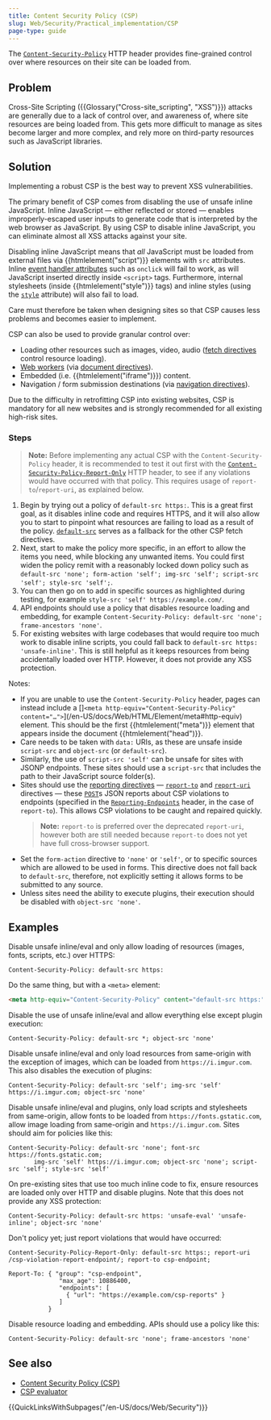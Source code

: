 ```yaml
---
title: Content Security Policy (CSP)
slug: Web/Security/Practical_implementation/CSP
page-type: guide
---
```


The [`Content-Security-Policy`](/en-US/docs/Web/HTTP/Headers/Content-Security-Policy) HTTP header provides fine-grained control over where resources on their site can be loaded from.

## Problem

Cross-Site Scripting ({{Glossary("Cross-site_scripting", "XSS")}}) attacks are generally due to a lack of control over, and awareness of, where site resources are being loaded from. This gets more difficult to manage as sites become larger and more complex, and rely more on third-party resources such as JavaScript libraries.

## Solution

Implementing a robust CSP is the best way to prevent XSS vulnerabilities.

The primary benefit of CSP comes from disabling the use of unsafe inline JavaScript. Inline JavaScript — either reflected or stored — enables improperly-escaped user inputs to generate code that is interpreted by the web browser as JavaScript. By using CSP to disable inline JavaScript, you can eliminate almost all XSS attacks against your site.

Disabling inline JavaScript means that _all_ JavaScript must be loaded from external files via {{htmlelement("script")}} elements with `src` attributes. Inline [event handler attributes](/en-US/docs/Web/HTML/Attributes#event_handler_attributes) such as `onclick` will fail to work, as will JavaScript inserted directly inside `<script>` tags. Furthermore, internal stylesheets (inside {{htmlelement("style")}} tags) and inline styles (using the [`style`](/en-US/docs/Web/HTML/Global_attributes/style) attribute) will also fail to load.

Care must therefore be taken when designing sites so that CSP causes less problems and becomes easier to implement.

CSP can also be used to provide granular control over:

- Loading other resources such as images, video, audio ([fetch directives](/en-US/docs/Glossary/Fetch_directive) control resource loading).
- [Web workers](/en-US/docs/Web/API/Web_Workers_API) (via [document directives](/en-US/docs/Glossary/Document_directive)).
- Embedded (i.e. {{htmlelement("iframe")}}) content.
- Navigation / form submission destinations (via [navigation directives](/en-US/docs/Glossary/Navigation_directive)).

Due to the difficulty in retrofitting CSP into existing websites, CSP is mandatory for all new websites and is strongly recommended for all existing high-risk sites.

### Steps

> **Note:** Before implementing any actual CSP with the `Content-Security-Policy` header, it is recommended to test it out first with the [`Content-Security-Policy-Report-Only`](/en-US/docs/Web/HTTP/Headers/Content-Security-Policy-Report-Only) HTTP header, to see if any violations would have occurred with that policy. This requires usage of `report-to`/`report-uri`, as explained below.

1. Begin by trying out a policy of `default-src https:`. This is a great first goal, as it disables inline code and requires HTTPS, and it will also allow you to start to pinpoint what resources are failing to load as a result of the policy. [`default-src`](/en-US/docs/Web/HTTP/Headers/Content-Security-Policy/default-src) serves as a fallback for the other CSP fetch directives.
2. Next, start to make the policy more specific, in an effort to allow the items you need, while blocking any unwanted items. You could first widen the policy remit with a reasonably locked down policy such as `default-src 'none'; form-action 'self'; img-src 'self'; script-src 'self'; style-src 'self';`.
3. You can then go on to add in specific sources as highlighted during testing, for example `style-src 'self' https://example.com/`.
4. API endpoints should use a policy that disables resource loading and embedding, for example `Content-Security-Policy: default-src 'none'; frame-ancestors 'none'`.
5. For existing websites with large codebases that would require too much work to disable inline scripts, you could fall back to `default-src https: 'unsafe-inline'`. This is still helpful as it keeps resources from being accidentally loaded over HTTP. However, it does not provide any XSS protection.

Notes:

- If you are unable to use the `Content-Security-Policy` header, pages can instead include a []`<meta http-equiv="Content-Security-Policy" content="…">`](/en-US/docs/Web/HTML/Element/meta#http-equiv) element. This should be the first {{htmlelement("meta")}} element that appears inside the document {{htmlelement("head")}}.
- Care needs to be taken with `data:` URIs, as these are unsafe inside `script-src` and `object-src` (or `default-src`).
- Similarly, the use of `script-src 'self'` can be unsafe for sites with JSONP endpoints. These sites should use a `script-src` that includes the path to their JavaScript source folder(s).
- Sites should use the [reporting directives](/en-US/docs/Glossary/Reporting_directive) — [`report-to`](/en-US/docs/Web/HTTP/Headers/Content-Security-Policy/report-to) and [`report-uri`](/en-US/docs/Web/HTTP/Headers/Content-Security-Policy/report-uri) directives — these [`POST`](/en-US/docs/Web/HTTP/Methods/POST)s JSON reports about CSP violations to endpoints (specified in the [`Reporting-Endpoints`](/en-US/docs/Web/HTTP/Headers/Reporting-Endpoints) header, in the case of `report-to`). This allows CSP violations to be caught and repaired quickly.
  > **Note:** `report-to` is preferred over the deprecated `report-uri`, however both are still needed because `report-to` does not yet have full cross-browser support.
- Set the `form-action` directive to `'none'` or `'self'`, or to specific sources which are allowed to be used in forms. This directive does not fall back to `default-src`, therefore, not explicitly setting it allows forms to be submitted to any source.
- Unless sites need the ability to execute plugins, their execution should be disabled with `object-src 'none'`.

## Examples

Disable unsafe inline/eval and only allow loading of resources (images, fonts, scripts, etc.) over HTTPS:

```http
Content-Security-Policy: default-src https:
```

Do the same thing, but with a `<meta>` element:

```html
<meta http-equiv="Content-Security-Policy" content="default-src https:" />
```

Disable the use of unsafe inline/eval and allow everything else except plugin execution:

```http
Content-Security-Policy: default-src *; object-src 'none'
```

Disable unsafe inline/eval and only load resources from same-origin with the exception of images, which can be loaded from `https://i.imgur.com`. This also disables the execution of plugins:

```http
Content-Security-Policy: default-src 'self'; img-src 'self' https://i.imgur.com; object-src 'none'
```

Disable unsafe inline/eval and plugins, only load scripts and stylesheets from same-origin, allow fonts to be loaded from `https://fonts.gstatic.com`, allow image loading from same-origin and `https://i.imgur.com`. Sites should aim for policies like this:

```http
Content-Security-Policy: default-src 'none'; font-src https://fonts.gstatic.com;
       img-src 'self' https://i.imgur.com; object-src 'none'; script-src 'self'; style-src 'self'
```

On pre-existing sites that use too much inline code to fix, ensure resources are loaded only over HTTP and disable plugins. Note that this does not provide any XSS protection:

```http
Content-Security-Policy: default-src https: 'unsafe-eval' 'unsafe-inline'; object-src 'none'
```

Don't policy yet; just report violations that would have occurred:

```http
Content-Security-Policy-Report-Only: default-src https:; report-uri /csp-violation-report-endpoint/; report-to csp-endpoint;

Report-To: { "group": "csp-endpoint",
              "max_age": 10886400,
              "endpoints": [
                { "url": "https://example.com/csp-reports" }
              ]
           }
```

Disable resource loading and embedding. APIs should use a policy like this:

```http
Content-Security-Policy: default-src 'none'; frame-ancestors 'none'
```

## See also

- [Content Security Policy (CSP)](/en-US/docs/Web/HTTP/CSP)
- [CSP evaluator](https://csp-evaluator.withgoogle.com/)

{{QuickLinksWithSubpages("/en-US/docs/Web/Security")}}

